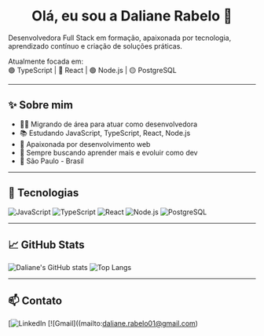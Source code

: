 <h1 align="center">Olá, eu sou a Daliane Rabelo 👋</h1>

Desenvolvedora Full Stack em formação, apaixonada por tecnologia, aprendizado contínuo e criação de soluções práticas.

Atualmente focada em:  
🟣 TypeScript | 🔵 React | 🟢 Node.js | 🟡 PostgreSQL

---

## ✨ Sobre mim

- 👩‍💻 Migrando de área para atuar como desenvolvedora
- 📚 Estudando JavaScript, TypeScript, React, Node.js
- 🚀 Apaixonada por desenvolvimento web
- 🧠 Sempre buscando aprender mais e evoluir como dev
- 📍 São Paulo - Brasil

---

## 🔧 Tecnologias

![JavaScript](https://img.shields.io/badge/-JavaScript-black?style=flat-square&logo=javascript)
![TypeScript](https://img.shields.io/badge/-TypeScript-black?style=flat-square&logo=typescript)
![React](https://img.shields.io/badge/-React-black?style=flat-square&logo=react)
![Node.js](https://img.shields.io/badge/-Node.js-black?style=flat-square&logo=node.js)
![PostgreSQL](https://img.shields.io/badge/-PostgreSQL-black?style=flat-square&logo=postgresql)

---

## 📈 GitHub Stats

![Daliane's GitHub stats](https://github-readme-stats.vercel.app/api?username=dxrabelo&show_icons=true&theme=radical)
![Top Langs](https://github-readme-stats.vercel.app/api/top-langs/?username=dxrabelo&layout=compact&theme=radical)

---

## 📫 Contato

[![LinkedIn](https://www.linkedin.com/in/daliane-rabelo-1036872a1/)
[![Gmail]((mailto:daliane.rabelo01@gmail.com)
